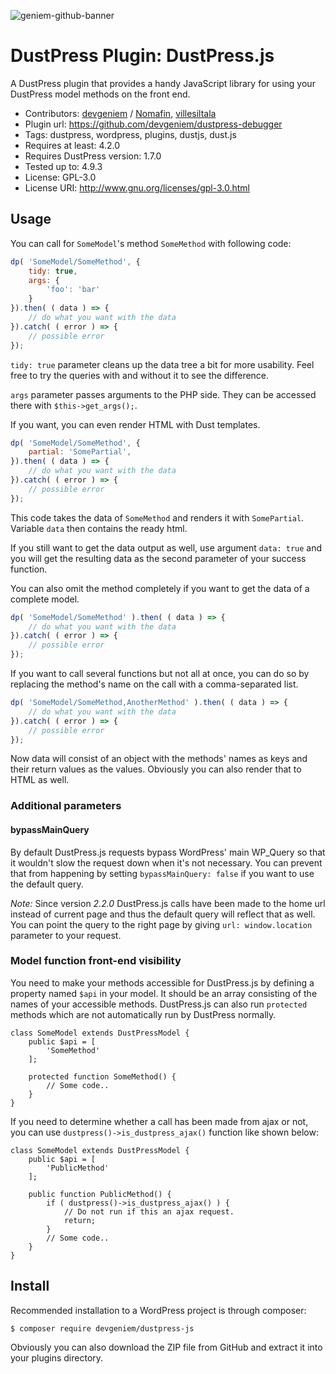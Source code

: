 ![geniem-github-banner](https://cloud.githubusercontent.com/assets/5691777/14319886/9ae46166-fc1b-11e5-9630-d60aa3dc4f9e.png)
# DustPress Plugin: DustPress.js

A DustPress plugin that provides a handy JavaScript library for using your DustPress model methods on the front end.

- Contributors: [devgeniem](https://github.com/devgeniem) / [Nomafin](https://github.com/Nomafin), [villesiltala](https://github.com/villesiltala)
- Plugin url: https://github.com/devgeniem/dustpress-debugger
- Tags: dustpress, wordpress, plugins, dustjs, dust.js
- Requires at least: 4.2.0
- Requires DustPress version: 1.7.0
- Tested up to: 4.9.3
- License: GPL-3.0
- License URI: http://www.gnu.org/licenses/gpl-3.0.html

## Usage

You can call for `SomeModel`'s method `SomeMethod` with following code:

```js
dp( 'SomeModel/SomeMethod', {
    tidy: true,
    args: {
        'foo': 'bar'
    }
}).then( ( data ) => {
    // do what you want with the data
}).catch( ( error ) => {
    // possible error
});
```

`tidy: true` parameter cleans up the data tree a bit for more usability. Feel free to try the queries with and without it to see the difference.

`args` parameter passes arguments to the PHP side. They can be accessed there with `$this->get_args();`.

If you want, you can even render HTML with Dust templates.

```js
dp( 'SomeModel/SomeMethod', {
    partial: 'SomePartial',
}).then( ( data ) => {
    // do what you want with the data
}).catch( ( error ) => {
    // possible error
});
```
This code takes the data of `SomeMethod` and renders it with `SomePartial`. Variable `data` then contains the ready html.

If you still want to get the data output as well, use argument `data: true` and you will get the resulting data as the second parameter of your success function.

You can also omit the method completely if you want to get the data of a complete model.

```js
dp( 'SomeModel/SomeMethod' ).then( ( data ) => {
    // do what you want with the data
}).catch( ( error ) => {
    // possible error
});
```

If you want to call several functions but not all at once, you can do so by replacing the method's name on the call with a comma-separated list.
```js
dp( 'SomeModel/SomeMethod,AnotherMethod' ).then( ( data ) => {
    // do what you want with the data
}).catch( ( error ) => {
    // possible error
});
```

Now data will consist of an object with the methods' names as keys and their return values as the values. Obviously you can also render that to HTML as well.

### Additional parameters

#### bypassMainQuery

By default DustPress.js requests bypass WordPress' main WP_Query so that it wouldn't slow the request down when it's not necessary. You can prevent that from happening by setting `bypassMainQuery: false` if you want to use the default query.

*Note:* Since version _2.2.0_ DustPress.js calls have been made to the home url instead of current page and thus the default query will reflect that as well. You can point the query to the right page by giving `url: window.location` parameter to your request.

### Model function front-end visibility

You need to make your methods accessible for DustPress.js by defining a property named `$api` in your model. It should be an array consisting of the names of your accessible methods. DustPress.js can also run `protected` methods which are not automatically run by DustPress normally.

```
class SomeModel extends DustPressModel {
    public $api = [
        'SomeMethod'
    ];

    protected function SomeMethod() {
        // Some code..
    }
}
```

If you need to determine whether a call has been made from ajax or not, you can use `dustpress()->is_dustpress_ajax()` function like shown below:

```
class SomeModel extends DustPressModel {
    public $api = [
        'PublicMethod'
    ];

    public function PublicMethod() {
        if ( dustpress()->is_dustpress_ajax() ) {
            // Do not run if this an ajax request.
            return;
        }
        // Some code..
    }
}
```

## Install

Recommended installation to a WordPress project is through composer:
```
$ composer require devgeniem/dustpress-js
```

Obviously you can also download the ZIP file from GitHub and extract it into your plugins directory.
